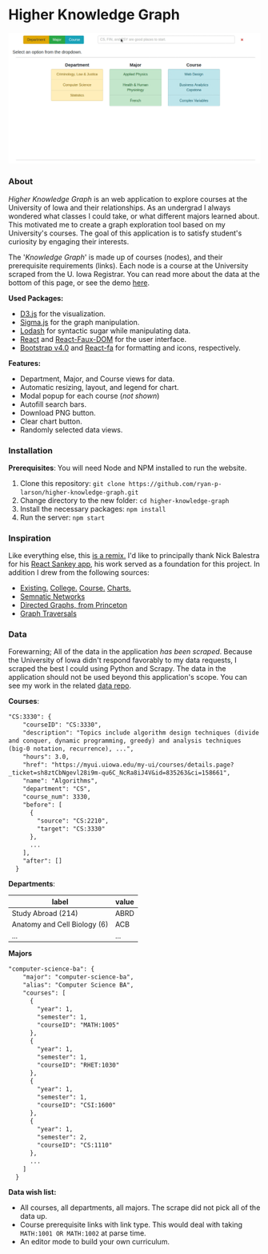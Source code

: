 # Higher Knowledge Graph

![Screenplay of application interaction.](media/splash.gif)

### About

*Higher Knowledge Graph* is an web application to explore courses at the University of Iowa and their relationships. As an undergrad I always wondered what classes I could take, or what different majors learned about. This motivated me to create a graph exploration tool based on my University's courses. The goal of this application is to satisfy student's curiosity by engaging their interests.

The '*Knowledge Graph*' is made up of courses (nodes), and their prerequisite requirements (links). Each node is a course at the University scraped from the U. Iowa Registrar. You can read more about the data at the bottom of this page, or see the demo [here](https://ryan-p-larson.github.io/higher-knowledge-graph).  

**Used Packages:**
- [D3.js](https://github.com/d3/d3) for the visualization.
- [Sigma.js](https://github.com/jacomyal/sigma.js/) for the graph manipulation.
- [Lodash](https://github.com/lodash/lodash) for syntactic sugar while manipulating data.
- [React](https://reactjs.org/) and [React-Faux-DOM](https://github.com/Olical/react-faux-dom) for the user interface.
- [Bootstrap v4.0](https://getbootstrap.com) and [React-fa](https://github.com/andreypopp/react-fa) for formatting and icons, respectively.

**Features:**
- Department, Major, and Course views for data.
- Automatic resizing, layout, and legend for chart.
- Modal popup for each course (*not shown*)
- Autofill search bars.
- Download PNG button.
- Clear chart button.
- Randomly selected data views.

### Installation

**Prerequisites**: You will need Node and NPM installed to run the website.

1. Clone this repository: `git clone https://github.com/ryan-p-larson/higher-knowledge-graph.git`
2. Change directory to the new folder: `cd higher-knowledge-graph`
3. Install the necessary packages: `npm install`
4. Run the server: `npm start`

### Inspiration

Like everything else, this [is a remix.](http://www.everythingisaremix.info/) I'd like to principally thank Nick Balestra for his [React Sankey app](https://github.com/nickbalestra/sankey), his work served as a foundation for this project. In addition I drew from the following sources:
- [Existing.](media/pacific-university-mathematics-chart.JPG) [College.](media/cornell-university-compsci-chart.JPG) [Course.](media/georgefox-engineering-chart.JPG) [Charts.](media/nmt-compsci-chart.JPG)
- [Semnatic Networks](https://en.wikipedia.org/wiki/Semantic_network)
- [Directed Graphs, from Princeton](http://algs4.cs.princeton.edu/42digraph/)
- [Graph Traversals](https://en.wikipedia.org/wiki/Graph_traversal)

### Data

Forewarning; All of the data in the application *has been scraped*. Because the University of Iowa didn't respond favorably to my data requests, I scraped the best I could using Python and Scrapy.  The data in the application should not be used beyond this application's scope. You can see my work in the related [data repo](https://github.com/ryan-p-larson/hackathon).

**Courses**:
```
"CS:3330": {
    "courseID": "CS:3330",
    "description": "Topics include algorithm design techniques (divide and conquer, dynamic programming, greedy) and analysis techniques (big-0 notation, recurrence), ...",
    "hours": 3.0,
    "href": "https://myui.uiowa.edu/my-ui/courses/details.page?_ticket=sh8ztCbNgevl28i9m-qu6C_NcRa8iJ4V&id=835263&ci=158661",
    "name": "Algorithms",
    "department": "CS",
    "course_num": 3330,
    "before": [
      {
        "source": "CS:2210",
        "target": "CS:3330"
      },
      ...
    ],
    "after": []
  }
  ```

**Departments**:

| label | value |
|---|---|
| Study Abroad (214) | ABRD |
| Anatomy and Cell Biology (6) | ACB |
| ... | ... |

**Majors**
```
"computer-science-ba": {
    "major": "computer-science-ba",
    "alias": "Computer Science BA",
    "courses": [
      {
        "year": 1,
        "semester": 1,
        "courseID": "MATH:1005"
      },
      {
        "year": 1,
        "semester": 1,
        "courseID": "RHET:1030"
      },
      {
        "year": 1,
        "semester": 1,
        "courseID": "CSI:1600"
      },
      {
        "year": 1,
        "semester": 2,
        "courseID": "CS:1110"
      },
      ...
    ]
  }
```

**Data wish list:**
- All courses, all departments, all majors. The scrape did not pick all of the data up.
- Course prerequisite links with link type. This would deal with taking `MATH:1001 OR MATH:1002` at parse time.
- An editor mode to build your own curriculum.
